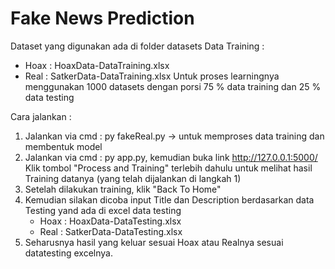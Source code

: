 # Fake News Prediction

Dataset yang digunakan ada di folder datasets 
Data Training : 
- Hoax : HoaxData-DataTraining.xlsx
- Real : SatkerData-DataTraining.xlsx
Untuk proses learningnya menggunakan 1000 datasets dengan porsi 75 % data training dan 25 % data testing

Cara jalankan :
1. Jalankan via cmd : py fakeReal.py -> untuk memproses data training dan membentuk model
2. Jalankan via cmd : py app.py,
   kemudian buka link http://127.0.0.1:5000/
   Klik tombol "Process and Training" terlebih dahulu untuk melihat hasil Training datanya (yang telah dijalankan di langkah 1)
3. Setelah dilakukan training, klik "Back To Home"
4. Kemudian silakan dicoba input Title dan Description berdasarkan data Testing yand ada di excel data testing
   - Hoax : HoaxData-DataTesting.xlsx
   - Real : SatkerData-DataTesting.xlsx
5. Seharusnya hasil yang keluar sesuai Hoax atau Realnya sesuai datatesting excelnya.
